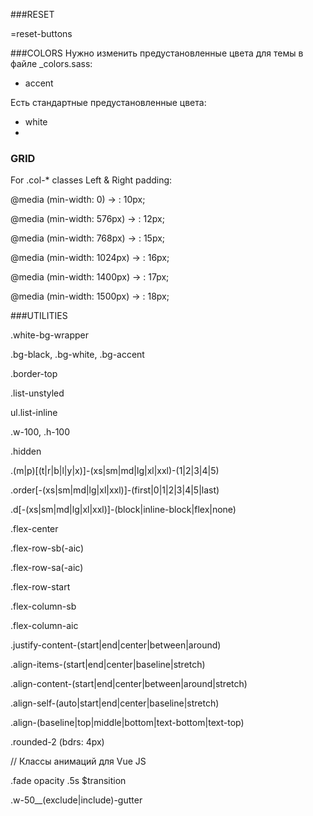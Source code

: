 ###RESET

=reset-buttons

###COLORS
Нужно изменить предустановленные цвета для темы в файле _colors.sass:

- accent

Есть стандартные предустановленные цвета:

- white
- 

### GRID
For .col-* classes Left & Right padding:

@media (min-width: 0) -> : 10px;

@media (min-width: 576px) -> : 12px;

@media (min-width: 768px) -> : 15px;

@media (min-width: 1024px) -> : 16px;

@media (min-width: 1400px) -> : 17px;

@media (min-width: 1500px) -> : 18px;

###UTILITIES

.white-bg-wrapper

.bg-black, .bg-white, .bg-accent

.border-top

.list-unstyled

ul.list-inline

.w-100, .h-100

.hidden

.(m|p)[(t|r|b|l|y|x)]-(xs|sm|md|lg|xl|xxl)-(1|2|3|4|5)

.order[-(xs|sm|md|lg|xl|xxl)]-(first|0|1|2|3|4|5|last)

.d[-(xs|sm|md|lg|xl|xxl)]-(block|inline-block|flex|none)

.flex-center

.flex-row-sb(-aic)

.flex-row-sa(-aic)

.flex-row-start

.flex-column-sb

.flex-column-aic

.justify-content-(start|end|center|between|around)

.align-items-(start|end|center|baseline|stretch)

.align-content-(start|end|center|between|around|stretch)

.align-self-(auto|start|end|center|baseline|stretch)

.align-(baseline|top|middle|bottom|text-bottom|text-top)

.rounded-2 (bdrs: 4px)

// Классы анимаций для Vue JS

.fade opacity .5s $transition

.w-50__(exclude|include)-gutter
